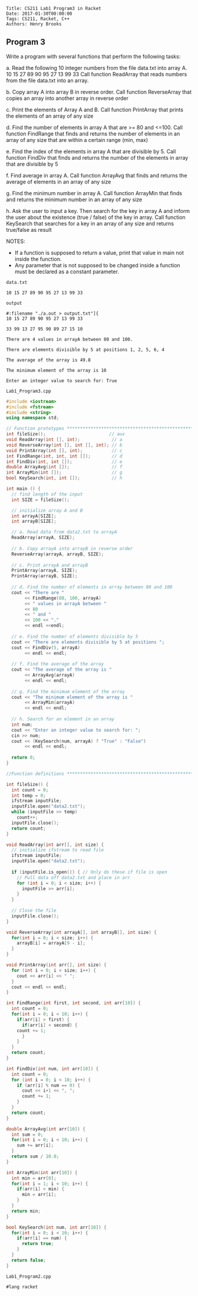     Title: CS211 Lab1 Program3 in Racket
    Date: 2017-01-30T00:00:00
    Tags: CS211, Racket, C++
    Authors: Henry Brooks

Program 3
---

Write a program with several functions that perform the following tasks:

a. Read the following 10 integer numbers from the file data.txt into array A.
     10 15 27 89 90 95 27 13 99 33
 Call function ReadArray that reads numbers from the file data.txt into an array.

b. Copy array A into array B in reverse order.
Call function ReverseArray that copies an array into another array in reverse order

<!-- more -->

c. Print the elements of Array A and B.
Call function PrintArray that prints the elements of an array of any size

d. Find the number of elements in array A that are >= 80 and <=100.
Call function FindRange that finds and returns the number of elements in an array of any size that are within a certain range (min, max)

e. Find the index of the elements in array A that are divisible by 5.
Call function FindDiv that finds and returns the number of the elements in array that are divisible by 5

f. Find average in array A.
Call function ArrayAvg that finds and returns the average of elements in an array of any size

g. Find the minimum number in array A.
Call function ArrayMin that finds and returns the minimum number in an array of any size

h. Ask the user to input a key. Then search for the key in array A and inform the user about the existence (true / false) of the key in array.
Call function KeySearch that searches for a key in an array of any size and returns true/false as result

NOTES:
- If a function is supposed to return a value, print that value in main not inside the function.
- Any parameter that is not supposed to be changed inside a function must be declared as a constant parameter.

`data.txt`

```
10 15 27 89 90 95 27 13 99 33
```

`output`

```
#:filename "./a.out > output.txt"]{
10 15 27 89 90 95 27 13 99 33 

33 99 13 27 95 90 89 27 15 10 

There are 4 values in arrayA between 80 and 100.

There are elements divisible by 5 at positions 1, 2, 5, 6, 4

The average of the array is 49.8

The minimum element of the array is 10

Enter an integer value to search for: True
```

`Lab1_Program3.cpp`

```c++
#include <iostream>
#include <fstream>
#include <string>
using namespace std;

// Function prototypes *************************************************
int fileSize();                        // aux
void ReadArray(int [], int);            // a
void ReverseArray(int [], int [], int); // b
void PrintArray(int [], int);           // c
int FindRange(int, int, int []);        // d
int FindDiv(int, int []);               // e
double ArrayAvg(int []);                // f
int ArrayMin(int []);                   // g
bool KeySearch(int, int []);            // h

int main () {
  // find length of the input
  int SIZE = fileSize();

  // initialize array A and B
  int arrayA[SIZE];
  int arrayB[SIZE];

  // a. Read data from data2.txt to arrayA
  ReadArray(arrayA, SIZE);
  
  // b. Copy arrayA into arrayB in reverse order
  ReverseArray(arrayA, arrayB, SIZE);
  
  // c. Print arrayA and arrayB
  PrintArray(arrayA, SIZE);
  PrintArray(arrayB, SIZE);
  
  // d. Find the number of elements in array between 80 and 100
  cout << "There are " 
       << FindRange(80, 100, arrayA)
       << " values in arrayA between " 
       << 80
       << " and " 
       << 100 << "." 
       << endl <<endl;
  
  // e. Find the number of elements divisible by 5
  cout << "There are elements divisible by 5 at positions ";
  cout << FindDiv(5, arrayA)
       << endl << endl;
  
  // f. Find the average of the array
  cout << "The average of the array is "
       << ArrayAvg(arrayA)
       << endl << endl;
  
  // g. Find the minimum element of the array
  cout << "The minimum element of the array is " 
       << ArrayMin(arrayA) 
       << endl << endl;
  
  // h. Search for an element in an array
  int num;
  cout << "Enter an integer value to search for: ";
  cin >> num;
  cout << (KeySearch(num, arrayA) ? "True" : "False") 
       << endl << endl;
  
  return 0;
}

//Function definitions *************************************************

int fileSize() {
  int count = 0;
  int temp = 0;
  ifstream inputFile;
  inputFile.open("data2.txt");
  while (inputFile >> temp)
    count++;
  inputFile.close();
  return count;
}

void ReadArray(int arr[], int size) {
  // initialize ifstream to read file
  ifstream inputFile;
  inputFile.open("data2.txt");
  
  if (inputFile.is_open()) { // Only do these if file is open
    // Pull data off data2.txt and place in arr
    for (int i = 0; i < size; i++) {
      inputFile >> arr[i];
    }
  }
  
  // Close the file
  inputFile.close();
}

void ReverseArray(int arrayA[], int arrayB[], int size) {
  for(int i = 0; i < size; i++) {
    arrayB[i] = arrayA[9 - i];
  }
}

void PrintArray(int arr[], int size) {
  for (int i = 0; i < size; i++) {
    cout << arr[i] << " ";
  }
  cout << endl << endl;
}

int FindRange(int first, int second, int arr[10]) {
  int count = 0;
  for(int i = 0; i < 10; i++) {
    if(arr[i] > first) {
      if(arr[i] < second) {
	count += 1;
      }
    }
  }
  return count;
}

int FindDiv(int num, int arr[10]) {
  int count = 0;
  for (int i = 0; i < 10; i++) {
    if (arr[i] % num == 0) {
      cout << i+1 << ", ";
      count += 1;
    }
  }
  return count;
}

double ArrayAvg(int arr[10]) {
  int sum = 0;
  for(int i = 0; i < 10; i++) {
    sum += arr[i];
  }
  return sum / 10.0;
}

int ArrayMin(int arr[10]) {
  int min = arr[0];
  for(int i = 1; i < 10; i++) {
    if(arr[i] < min) {
      min = arr[i];
    } 
  }
  return min;
}

bool KeySearch(int num, int arr[10]) {	
  for(int i = 0; i < 10; i++) {
    if(arr[i] == num) {
      return true;
    } 
  }
  return false;
}
```

`Lab1_Program2.cpp`

```racket
#lang racket
```
